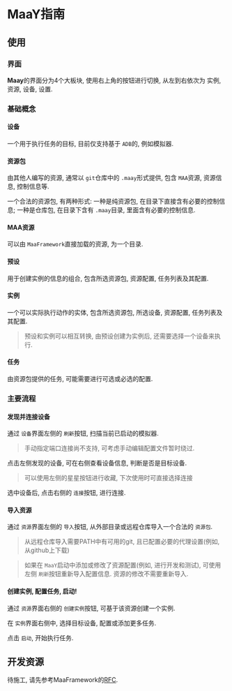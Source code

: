# MaaY指南

## 使用

### 界面

**Maay**的界面分为4个大板块, 使用右上角的按钮进行切换, 从左到右依次为 实例, 资源, 设备, 设置.

### 基础概念

#### 设备

一个用于执行任务的目标, 目前仅支持基于 `ADB`的, 例如模拟器.

#### 资源包

由其他人编写的资源, 通常以 `git`仓库中的 `.maay`形式提供, 包含 `MAA`资源, 资源信息, 控制信息等.

一个合法的资源包, 有两种形式: 一种是纯资源包, 在目录下直接含有必要的控制信息; 一种是仓库包, 在目录下含有 `.maay`目录, 里面含有必要的控制信息.

#### MAA资源

可以由 `MaaFramework`直接加载的资源, 为一个目录.

#### 预设

用于创建实例的信息的组合, 包含所选资源包, 资源配置, 任务列表及其配置.

#### 实例

一个可以实际执行动作的实体, 包含所选资源包, 所选设备, 资源配置, 任务列表及其配置.

> 预设和实例可以相互转换, 由预设创建为实例后, 还需要选择一个设备来执行.

#### 任务

由资源包提供的任务, 可能需要进行可选或必选的配置.

### 主要流程

#### 发现并连接设备

通过 `设备`界面左侧的 `刷新`按钮, 扫描当前已启动的模拟器.

> 手动指定端口连接尚不支持, 可考虑手动编辑配置文件暂时绕过.

点击左侧发现的设备, 可在右侧查看设备信息, 判断是否是目标设备.

> 可以使用左侧的星星按钮进行收藏, 下次使用时可直接选择连接

选中设备后, 点击右侧的 `连接`按钮, 进行连接.

#### 导入资源

通过 `资源`界面左侧的 `导入`按钮, 从外部目录或远程仓库导入一个合法的 `资源包`.

> 从远程仓库导入需要PATH中有可用的git, 且已配置必要的代理设置(例如, 从github上下载)

> 如果在 `MaaY`启动中添加或修改了资源配置(例如, 进行开发和测试), 可使用左侧 `刷新`按钮重新导入配置信息. 资源的修改不需要重新导入.

#### 创建实例, 配置任务, 启动!

通过 `资源`界面右侧的 `创建实例`按钮, 可基于该资源创建一个实例.

在 `实例`界面右侧中, 选择目标设备, 配置或添加更多任务.

点击 `启动`, 开始执行任务.

## 开发资源

待施工, 请先参考MaaFramework的[RFC](https://github.com/MaaAssistantArknights/MaaFramework/issues/69).
